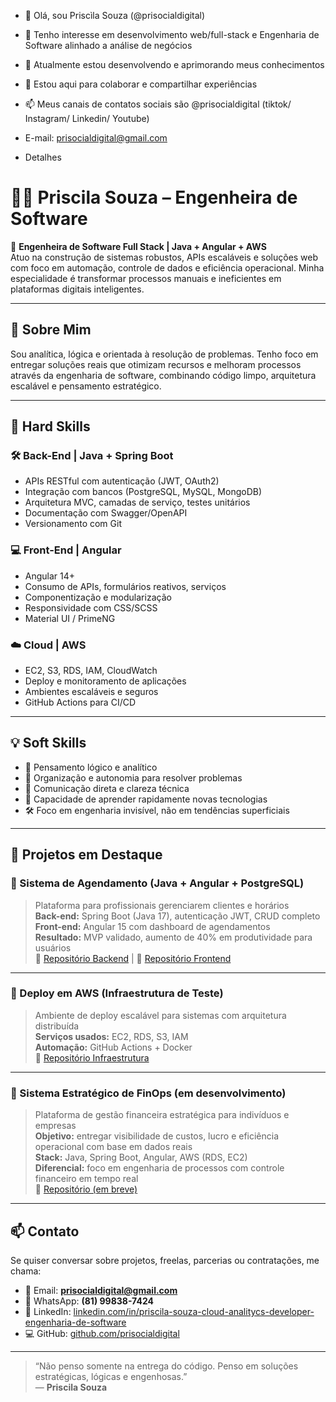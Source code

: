 - 👋 Olá, sou Priscìla Souza (@prisocialdigital)
- 👀 Tenho interesse em desenvolvimento web/full-stack e Engenharia de Software alinhado a análise de negócios
- 🌱 Atualmente estou desenvolvendo e aprimorando meus conhecimentos
- 💞️ Estou aqui para colaborar e compartilhar experiências
- 📫 Meus canais de contatos sociais são @prisocialdigital (tiktok/ Instagram/ Linkedin/ Youtube)
- E-mail: prisocialdigital@gmail.com

- Detalhes

# 👩‍💻 Priscila Souza – Engenheira de Software

🎯 **Engenheira de Software Full Stack | Java + Angular + AWS**  
Atuo na construção de sistemas robustos, APIs escaláveis e soluções web com foco em automação, controle de dados e eficiência operacional. Minha especialidade é transformar processos manuais e ineficientes em plataformas digitais inteligentes.

---

## 💼 Sobre Mim

Sou analítica, lógica e orientada à resolução de problemas. Tenho foco em entregar soluções reais que otimizam recursos e melhoram processos através da engenharia de software, combinando código limpo, arquitetura escalável e pensamento estratégico.

---

## 🧠 Hard Skills

### 🛠️ **Back-End | Java + Spring Boot**
- APIs RESTful com autenticação (JWT, OAuth2)
- Integração com bancos (PostgreSQL, MySQL, MongoDB)
- Arquitetura MVC, camadas de serviço, testes unitários
- Documentação com Swagger/OpenAPI
- Versionamento com Git

### 💻 **Front-End | Angular**
- Angular 14+
- Consumo de APIs, formulários reativos, serviços
- Componentização e modularização
- Responsividade com CSS/SCSS
- Material UI / PrimeNG

### ☁️ **Cloud | AWS**
- EC2, S3, RDS, IAM, CloudWatch
- Deploy e monitoramento de aplicações
- Ambientes escaláveis e seguros
- GitHub Actions para CI/CD

---

## 💡 Soft Skills

- 🧩 Pensamento lógico e analítico  
- 📌 Organização e autonomia para resolver problemas  
- 🔁 Comunicação direta e clareza técnica  
- 🧠 Capacidade de aprender rapidamente novas tecnologias  
- 🛠️ Foco em engenharia invisível, não em tendências superficiais  

---

## 🚀 Projetos em Destaque

### 🔹 Sistema de Agendamento (Java + Angular + PostgreSQL)
> Plataforma para profissionais gerenciarem clientes e horários  
**Back-end:** Spring Boot (Java 17), autenticação JWT, CRUD completo  
**Front-end:** Angular 15 com dashboard de agendamentos  
**Resultado:** MVP validado, aumento de 40% em produtividade para usuários  
🔗 [Repositório Backend](#) | 🔗 [Repositório Frontend](#)

---

### 🔹 Deploy em AWS (Infraestrutura de Teste)
> Ambiente de deploy escalável para sistemas com arquitetura distribuída  
**Serviços usados:** EC2, RDS, S3, IAM  
**Automação:** GitHub Actions + Docker  
🔗 [Repositório Infraestrutura](#)

---

### 🔹 Sistema Estratégico de FinOps (em desenvolvimento)
> Plataforma de gestão financeira estratégica para indivíduos e empresas  
**Objetivo:** entregar visibilidade de custos, lucro e eficiência operacional com base em dados reais  
**Stack:** Java, Spring Boot, Angular, AWS (RDS, EC2)  
**Diferencial:** foco em engenharia de processos com controle financeiro em tempo real  
🔗 [Repositório (em breve)](#)

---

## 📫 Contato

Se quiser conversar sobre projetos, freelas, parcerias ou contratações, me chama:

- 📧 Email: **prisocialdigital@gmail.com**  
- 📱 WhatsApp: **(81) 99838-7424**  
- 💼 LinkedIn: [linkedin.com/in/priscila-souza-cloud-analitycs-developer-engenharia-de-software](https://www.linkedin.com/in/priscila-souza-cloud-analitycs-developer-engenharia-de-software/)
- 💻 GitHub: [github.com/prisocialdigital](https://github.com/prisocialdigital)

---

> “Não penso somente na entrega do código. Penso em soluções estratégicas, lógicas e engenhosas.”  
> — **Priscila Souza**
